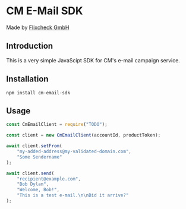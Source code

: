# CM E-Mail SDK

Made by [Flixcheck GmbH](https://www.flixcheck.de)

## Introduction

This is a very simple JavaScipt SDK for CM's e-mail campaign service.

## Installation

`npm install cm-email-sdk`

## Usage

``` javascript
const CmEmailClient = require("TODO");

const client = new CmEmailClient(accountId, productToken);

await client.setFrom(
    "my-added-address@my-validated-domain.com",
    "Some Sendername"
);

await client.send(
    "recipient@example.com",
    "Bob Dylan",
    "Welcome, Bob!",
    "This is a test e-mail.\n\nDid it arrive?"
);
```
